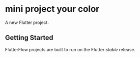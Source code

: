 # mini project your color

A new Flutter project.

## Getting Started

FlutterFlow projects are built to run on the Flutter _stable_ release.
